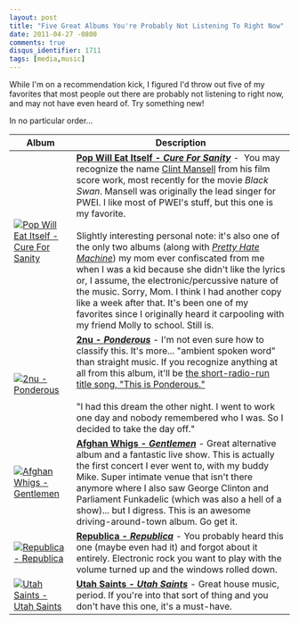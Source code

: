 ```yaml
---
layout: post
title: "Five Great Albums You're Probably Not Listening To Right Now"
date: 2011-04-27 -0800
comments: true
disqus_identifier: 1711
tags: [media,music]
---
```

While I'm on a recommendation kick, I figured I'd throw out five of my
favorites that most people out there are probably not listening to right
now, and may not have even heard of. Try something new!

In no particular order...

| Album | Description |
| --- | --- |
| [![Pop Will Eat Itself - Cure For Sanity](http://ecx.images-amazon.com/images/I/61V-hKwrMSL._SL500_AA250_.jpg)](http://www.amazon.com/dp/B000008JIR?tag=mhsvortex) | [**Pop Will Eat Itself - _Cure For Sanity_**](http://www.amazon.com/dp/B000008JIR?tag=mhsvortex) -  You may recognize the name [Clint Mansell](http://en.wikipedia.org/wiki/Clint_Mansell) from his film score work, most recently for the movie *Black Swan*. Mansell was originally the lead singer for PWEI. I like most of PWEI's stuff, but this one is my favorite.<br /><br />Slightly interesting personal note: it's also one of the only two albums (along with *[Pretty Hate Machine](http://www.amazon.com/dp/B00489YLBS?tag=mhsvortex)*) my mom ever confiscated from me when I was a kid because she didn't like the lyrics or, I assume, the electronic/percussive nature of the music. Sorry, Mom. I think I had another copy like a week after that. It's been one of my favorites since I originally heard it carpooling with my friend Molly to school. Still is. |
| [![2nu - Ponderous](http://ecx.images-amazon.com/images/I/51FnIz72MsL._SL500_AA250_.jpg)](http://www.amazon.com/dp/B000008LTZ?tag=mhsvortex) | [**2nu - _Ponderous_**](http://www.amazon.com/dp/B000008LTZ?tag=mhsvortex) - I'm not even sure how to classify this. It's more... "ambient spoken word" than straight music. If you recognize anything at all from this album, it'll be [the short-radio-run title song, "This is Ponderous."](http://www.youtube.com/watch?v=6gYIbMwswKM)<br /><br />"I had this dream the other night. I went to work one day and nobody remembered who I was. So I decided to take the day off." |
| [![Afghan Whigs - Gentlemen](http://ecx.images-amazon.com/images/I/51OYg70Gv7L._SL500_AA250_.jpg)](http://www.amazon.com/dp/B000002HD5?tag=mhsvortex) | [**Afghan Whigs - _Gentlemen_**](http://www.amazon.com/dp/B000002HD5?tag=mhsvortex) - Great alternative album and a fantastic live show. This is actually the first concert I ever went to, with my buddy Mike. Super intimate venue that isn't there anymore where I also saw George Clinton and Parliament Funkadelic (which was also a hell of a show)... but I digress. This is an awesome driving-around-town album. Go get it. |
| [![Republica - Republica](http://ec5.images-amazon.com/images/I/518GQNvGrBL._SL500_AA250_.jpg)](http://www.amazon.com/dp/B000KEPLLO?tag=mhsvortex) | [**Republica - _Republica_**](http://www.amazon.com/dp/B000KEPLLO?tag=mhsvortex) - You probably heard this one (maybe even had it) and forgot about it entirely. Electronic rock you want to play with the volume turned up and the windows rolled down. |
| [![Utah Saints - Utah Saints](http://ecx.images-amazon.com/images/I/415P4N2DJ2L._SL500_AA250_.jpg)](http://www.amazon.com/dp/B000001FHK?tag=mhsvortex) | [**Utah Saints - _Utah Saints_**](http://www.amazon.com/dp/B000001FHK?tag=mhsvortex) - Great house music, period. If you're into that sort of thing and you don't have this one, it's a must-have. |


